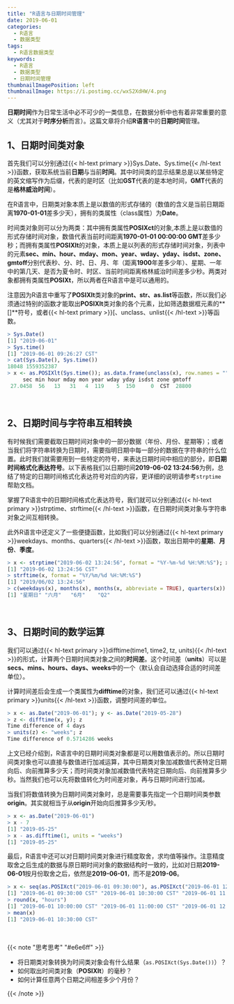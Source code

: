 ```yaml
---
title: "R语言与日期时间管理"
date: 2019-06-01
categories:
  - R语言
  - 数据类型
tags:
  - R语言数据类型
keywords:
  - R语言
  - 数据类型
  - 日期时间管理
thumbnailImagePosition: left
thumbnailImage: https://i.postimg.cc/wxS2XdHW/4.png
---
```


**日期时间**作为日常生活中必不可少的一类信息，在数据分析中也有着非常重要的意义（尤其对于**时序分析**而言）。这篇文章将介绍**R语言**中的**日期时间**管理。

<!--more-->

<!-- toc -->

## 1、日期时间类对象

首先我们可以分别通过{{< hl-text primary >}}Sys.Date、Sys.time{{< /hl-text >}}函数，获取系统当前**日期**与当前**时间**。其中时间类的显示结果总是以某些特定的英文缩写作为后缀，代表的是时区（比如**GST**代表的是本地时间，**GMT**代表的是**格林威治时间**）。

在R语言中，日期类对象本质上是以数值的形式存储的（数值的含义是当前日期距离**1970-01-01**差多少天），拥有的类属性（class属性）为**Date**。

时间类对象则可以分为两类：其中拥有类属性**POSIXct**的对象,本质上是以数值的形式存储时间对象，数值代表当前时间距离**1970-01-01 00:00:00 GMT**差多少秒；而拥有类属性**POSIXlt**的对象，本质上是以列表的形式存储时间对象，列表中的元素**sec、min、hour、mday、mon、year、wday、yday、isdst、zone、gmtoff**分别代表秒、分、时、日、月、年（距离**1900**年差多少年）、星期、一年中的第几天、是否为夏令时、时区、当前时间距离格林威治时间差多少秒。两类对象都拥有类属性**POSIXt**，所以两者在R语言中是可以通用的。

注意因为R语言中重写了**POSIXlt**类对象的**print、str、as.list**等函数，所以我们必须通过特别的函数才能取出**POSIXlt**类对象的各个元素，比如筛选数据框元素的**[]**符号，或者{{< hl-text primary >}}[、unclass、unlist{{< /hl-text >}}等函数。

```R
> Sys.Date()
[1] "2019-06-01"
> Sys.time()
[1] "2019-06-01 09:26:27 CST"
> cat(Sys.Date(), Sys.time())
18048 1559352387
> x <- as.POSIXlt(Sys.time()); as.data.frame(unclass(x), row.names = "")
     sec min hour mday mon year wday yday isdst zone gmtoff
 27.0458  56   13   31   4  119    5  150     0  CST  28800
```

<br>

## 2、日期时间与字符串互相转换

有时候我们需要截取日期时间对象中的一部分数据（年份、月份、星期等）；或者当我们将字符串转换为日期时，需要指明日期中每一部分的数据在字符串的什么位置。此时我们就需要用到一些特定的符号，来表达日期时间中相应的部分，即**日期时间格式化表达符号**。以下表格我们以日期时间**2019-06-02 13:24:56**为例，总结了特定的日期时间格式化表达符号对应的内容，更详细的说明请参考`strptime`帮助文档。



掌握了R语言中的日期时间格式化表达符号，我们就可以分别通过{{< hl-text primary >}}strptime、strftime{{< /hl-text >}}函数，在日期时间类对象与字符串对象之间互相转换。

此外R语言中还定义了一些便捷函数，比如我们可以分别通过{{< hl-text primary >}}weekdays、months、quarters{{< /hl-text >}}函数，取出日期中的**星期**、**月份**、**季度**。

```R
> x <- strptime("2019-06-02 13:24:56", format = "%Y-%m-%d %H:%M:%S"); x
[1] "2019-06-02 13:24:56 CST"
> strftime(x, format = "%Y/%m/%d %H:%M:%S")
[1] "2019/06/02 13:24:56"
> c(weekdays(x), months(x), months(x, abbreviate = TRUE), quarters(x))
[1] "星期日" "六月"   "6月"    "Q2"  
```

<br>

## 3、日期时间的数学运算

我们可以通过{{< hl-text primary >}}difftime(time1, time2, tz, units){{< /hl-text >}}的形式，计算两个日期时间类对象之间的**时间差**。这个时间差（**units**）可以是**secs、mins、hours、days、weeks**中的一个（默认会自动选择合适的时间差单位）。

计算时间差后会生成一个类属性为**difftime**的对象，我们还可以通过{{< hl-text primary >}}units{{< /hl-text >}}函数，调整时间差的单位。

```R
> x <- as.Date("2019-06-01"); y <- as.Date("2019-05-28")
> z <- difftime(x, y); z
Time difference of 4 days
> units(z) <- "weeks"; z
Time difference of 0.5714286 weeks
```

上文已经介绍到，R语言中的日期时间类对象都是可以用数值表示的。所以日期时间类对象也可以直接与数值进行加减运算，其中日期类对象加减数值代表特定日期向后、向前推算多少天；而时间类对象加减数值代表特定日期向后、向前推算多少秒。当然我们也可以先将数值转化为时间差对象，再与日期时间进行加减。

当我们将数值转换为日期时间类对象时，总是需要事先指定一个日期时间类参数**origin**。其实就相当于从**origin**开始向后推算多少天/秒。

```R
> x <- as.Date("2019-06-01")
> x - 7
[1] "2019-05-25"
> x - as.difftime(1, units = "weeks")
[1] "2019-05-25"
```

最后，R语言中还可以对日期时间类对象进行精度取舍，求均值等操作。注意精度取舍之后生成的数据与原日期时间对象的数据结构时一致的，比如对日期**2019-06-01**按月份取舍之后，依然是**2019-06-01**，而不是**2019-06**。

```R
> x <- seq(as.POSIXct("2019-06-01 09:30:00"), as.POSIXct("2019-06-01 12:00:00"), "hour"); x
[1] "2019-06-01 09:30:00 CST" "2019-06-01 10:30:00 CST" "2019-06-01 11:30:00 CST"
> round(x, "hours")
[1] "2019-06-01 10:00:00 CST" "2019-06-01 11:00:00 CST" "2019-06-01 12:00:00 CST"
> mean(x)
[1] "2019-06-01 10:30:00 CST"
```

<br>

{{< note "思考思考" "#e6e6ff" >}}
- 将日期类对象转换为时间类对象会有什么结果（`as.POSIXct(Sys.Date())`）？
- 如何取出时间类对象（**POSIXlt**）的毫秒？
- 如何计算任意两个日期之间相差多少个月份？

{{< /note >}}

<br>
